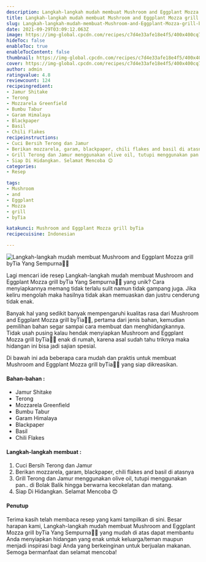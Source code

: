 ```yaml
---
description: Langkah-langkah mudah membuat Mushroom and Eggplant Mozza grill byTia Yang Sempurna"
title: Langkah-langkah mudah membuat Mushroom and Eggplant Mozza grill byTia Yang Sempurna
slug: Langkah-langkah-mudah-membuat-Mushroom-and-Eggplant-Mozza-grill-byTia-Yang-Sempurna
date: 2021-09-29T03:09:12.063Z
image: https://img-global.cpcdn.com/recipes/c7d4e33afe18e4f5/400x400cq70/photo.jpg
hideToc: false
enableToc: true
enableTocContent: false
thumbnail: https://img-global.cpcdn.com/recipes/c7d4e33afe18e4f5/400x400cq70/photo.jpg
cover: https://img-global.cpcdn.com/recipes/c7d4e33afe18e4f5/400x400cq70/photo.jpg
author: admin
ratingvalue: 4.8
reviewcount: 124
recipeingredient:
- Jamur Shitake
- Terong
- Mozzarela Greenfield
- Bumbu Tabur
- Garam Himalaya
- Blackpaper
- Basil
- Chili Flakes
recipeinstructions:
- Cuci Bersih Terong dan Jamur
- Berikan mozzarela, garam, blackpaper, chili flakes and basil di atasnya
- Grill Terong dan Jamur menggunakan olive oil, tutupi menggunakan pan.. di Bolak Balik hingga berwarna kecokelatan dan matang.
- Siap Di Hidangkan. Selamat Mencoba 😊
categories:
- Resep

tags:
- Mushroom
- and
- Eggplant
- Mozza
- grill
- byTia

katakunci: Mushroom and Eggplant Mozza grill byTia
recipecuisine: Indonesian

---
```


![Langkah-langkah mudah membuat Mushroom and Eggplant Mozza grill byTia Yang Sempurna👩‍🍳](https://img-global.cpcdn.com/recipes/c7d4e33afe18e4f5/400x400cq70/photo.jpg)

Lagi mencari ide resep Langkah-langkah mudah membuat Mushroom and Eggplant Mozza grill byTia Yang Sempurna👩‍🍳 yang unik? Cara menyiapkannya memang tidak terlalu sulit namun tidak gampang juga. Jika keliru mengolah maka hasilnya tidak akan memuaskan dan justru cenderung tidak enak.

Banyak hal yang sedikit banyak mempengaruhi kualitas rasa dari Mushroom and Eggplant Mozza grill byTia👩‍🍳, pertama dari jenis bahan, kemudian pemilihan bahan segar sampai cara membuat dan menghidangkannya. Tidak usah pusing kalau hendak menyiapkan Mushroom and Eggplant Mozza grill byTia👩‍🍳 enak di rumah, karena asal sudah tahu triknya maka hidangan ini bisa jadi sajian spesial.

Di bawah ini ada beberapa cara mudah dan praktis untuk membuat Mushroom and Eggplant Mozza grill byTia👩‍🍳 yang siap dikreasikan.

<!--inarticleads1-->

#### Bahan-bahan :

- Jamur Shitake
- Terong
- Mozzarela Greenfield
- Bumbu Tabur
- Garam Himalaya
- Blackpaper
- Basil
- Chili Flakes

<!--inarticleads2-->

#### Langkah-langkah membuat :

1. Cuci Bersih Terong dan Jamur
1. Berikan mozzarela, garam, blackpaper, chili flakes and basil di atasnya
1. Grill Terong dan Jamur menggunakan olive oil, tutupi menggunakan pan.. di Bolak Balik hingga berwarna kecokelatan dan matang.
1. Siap Di Hidangkan. Selamat Mencoba 😊

#### Penutup

Terima kasih telah membaca resep yang kami tampilkan di sini. Besar harapan kami, Langkah-langkah mudah membuat Mushroom and Eggplant Mozza grill byTia Yang Sempurna👩‍🍳 yang mudah di atas dapat membantu Anda menyiapkan hidangan yang enak untuk keluarga/teman maupun menjadi inspirasi bagi Anda yang berkeinginan untuk berjualan makanan. Semoga bermanfaat dan selamat mencoba!